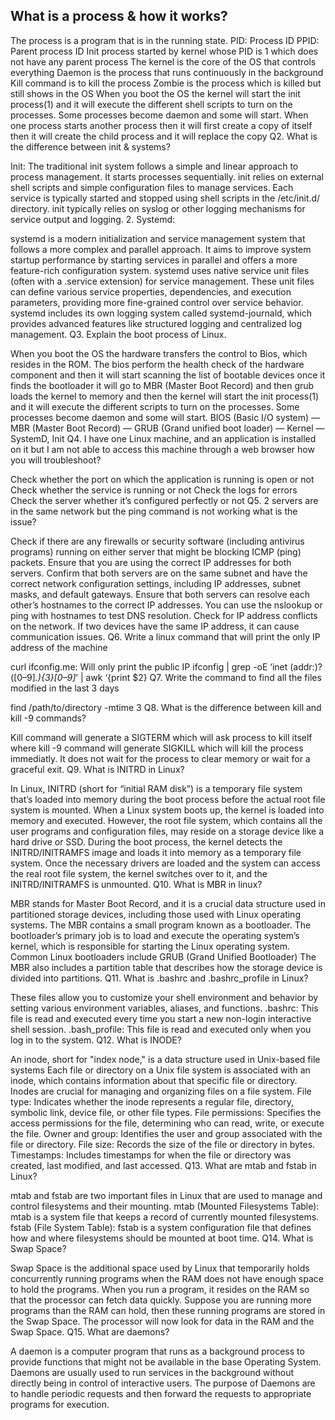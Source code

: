 ## What is a process & how it works?

The process is a program that is in the running state.
PID: Process ID
PPID: Parent process ID
Init process started by kernel whose PID is 1 which does not have any parent process
The kernel is the core of the OS that controls everything
Daemon is the process that runs continuously in the background
Kill command is to kill the process
Zombie is the process which is killed but still shows in the OS
When you boot the OS the kernel will start the init process(1) and it will execute the different shell scripts to turn on the processes. Some processes become daemon and some will start.
When one process starts another process then it will first create a copy of itself then it will create the child process and it will replace the copy
Q2. What is the difference between init & systems?

Init:
The traditional init system follows a simple and linear approach to process management. It starts processes sequentially.
init relies on external shell scripts and simple configuration files to manage services. Each service is typically started and stopped using shell scripts in the /etc/init.d/ directory.
init typically relies on syslog or other logging mechanisms for service output and logging.
2. Systemd:

systemd is a modern initialization and service management system that follows a more complex and parallel approach. It aims to improve system startup performance by starting services in parallel and offers a more feature-rich configuration system.
systemd uses native service unit files (often with a .service extension) for service management. These unit files can define various service properties, dependencies, and execution parameters, providing more fine-grained control over service behavior.
systemd includes its own logging system called systemd-journald, which provides advanced features like structured logging and centralized log management.
Q3. Explain the boot process of Linux.

When you boot the OS the hardware transfers the control to Bios, which resides in the ROM. The bios perform the health check of the hardware component and then it will start scanning the list of bootable devices once it finds the bootloader it will go to MBR (Master Boot Record) and then grub loads the kernel to memory and then the kernel will start the init process(1) and it will execute the different scripts to turn on the processes. Some processes become daemon and some will start.
BIOS (Basic I/O system) — MBR (Master Boot Record) — GRUB (Grand unified boot loader) — Kernel — SystemD, Init
Q4. I have one Linux machine, and an application is installed on it but I am not able to access this machine through a web browser how you will troubleshoot?

Check whether the port on which the application is running is open or not
Check whether the service is running or not
Check the logs for errors
Check the server whether it’s configured perfectly or not
Q5. 2 servers are in the same network but the ping command is not working what is the issue?

Check if there are any firewalls or security software (including antivirus programs) running on either server that might be blocking ICMP (ping) packets.
Ensure that you are using the correct IP addresses for both servers.
Confirm that both servers are on the same subnet and have the correct network configuration settings, including IP addresses, subnet masks, and default gateways.
Ensure that both servers can resolve each other’s hostnames to the correct IP addresses. You can use the nslookup or ping with hostnames to test DNS resolution.
Check for IP address conflicts on the network. If two devices have the same IP address, it can cause communication issues.
Q6. Write a linux command that will print the only IP address of the machine

curl ifconfig.me: Will only print the public IP
ifconfig | grep -oE ‘inet (addr:)?([0–9]*\.){3}[0–9]*’ | awk ‘{print $2}
Q7. Write the command to find all the files modified in the last 3 days

find /path/to/directory -mtime 3
Q8. What is the difference between kill and kill -9 commands?

Kill command will generate a SIGTERM which will ask process to kill itself where kill -9 command will generate SIGKILL which will kill the process immediatly. It does not wait for the process to clear memory or wait for a graceful exit.
Q9. What is INITRD in Linux?

In Linux, INITRD (short for “initial RAM disk”) is a temporary file system that’s loaded into memory during the boot process before the actual root file system is mounted.
When a Linux system boots up, the kernel is loaded into memory and executed. However, the root file system, which contains all the user programs and configuration files, may reside on a storage device like a hard drive or SSD.
During the boot process, the kernel detects the INITRD/INITRAMFS image and loads it into memory as a temporary file system.
Once the necessary drivers are loaded and the system can access the real root file system, the kernel switches over to it, and the INITRD/INITRAMFS is unmounted.
Q10. What is MBR in linux?

MBR stands for Master Boot Record, and it is a crucial data structure used in partitioned storage devices, including those used with Linux operating systems.
The MBR contains a small program known as a bootloader. The bootloader’s primary job is to load and execute the operating system’s kernel, which is responsible for starting the Linux operating system. Common Linux bootloaders include GRUB (Grand Unified Bootloader)
The MBR also includes a partition table that describes how the storage device is divided into partitions.
Q11. What is .bashrc and .bashrc_profile in Linux?

These files allow you to customize your shell environment and behavior by setting various environment variables, aliases, and functions.
.bashrc: This file is read and executed every time you start a new non-login interactive shell session.
.bash_profile: This file is read and executed only when you log in to the system.
Q12. What is INODE?

An inode, short for "index node," is a data structure used in Unix-based file systems
Each file or directory on a Unix file system is associated with an inode, which contains information about that specific file or directory. Inodes are crucial for managing and organizing files on a file system.
File type: Indicates whether the inode represents a regular file, directory, symbolic link, device file, or other file types.
File permissions: Specifies the access permissions for the file, determining who can read, write, or execute the file.
Owner and group: Identifies the user and group associated with the file or directory.
File size: Records the size of the file or directory in bytes.
Timestamps: Includes timestamps for when the file or directory was created, last modified, and last accessed.
Q13. What are mtab and fstab in Linux?

mtab and fstab are two important files in Linux that are used to manage and control filesystems and their mounting.
mtab (Mounted Filesystems Table):
mtab is a system file that keeps a record of currently mounted filesystems.
fstab (File System Table):
fstab is a system configuration file that defines how and where filesystems should be mounted at boot time.
Q14. What is Swap Space?

Swap Space is the additional space used by Linux that temporarily holds concurrently running programs when the RAM does not have enough space to hold the programs. When you run a program, it resides on the RAM so that the processor can fetch data quickly. Suppose you are running more programs than the RAM can hold, then these running programs are stored in the Swap Space. The processor will now look for data in the RAM and the Swap Space.
Q15. What are daemons?

A daemon is a computer program that runs as a background process to provide functions that might not be available in the base Operating System. Daemons are usually used to run services in the background without directly being in control of interactive users. The purpose of Daemons are to handle periodic requests and then forward the requests to appropriate programs for execution.
